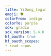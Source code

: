 ```yaml
---
title: YiDong_login
emoji: 🛡️
colorFrom: indigo
colorTo: purple
sdk: gradio
sdk_version: 5.4.0
hf_oauth: true
hf_oauth_scopes:
- read-repos
---
```

